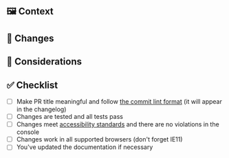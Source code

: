 ## 🖼 Context

<!-- Why is this PR necessary? Please include links to mockups, JIRA ticket or other relevant documentation. -->

## 🚀 Changes

 <!-- What changes have you made? -->

## 🤔 Considerations

<!-- Anything else we should keep in mind? -->

## ✅ Checklist

- [ ] Make PR title meaningful and follow [the commit lint format](https://github.com/transferwise/neptune-web/blob/master/CONTRIBUTING.md#versioning-and-commit-lint) (it will appear in the changelog)
- [ ] Changes are tested and all tests pass
- [ ] Changes meet [accessibility standards](https://github.com/transferwise/neptune-web/blob/master/ACCESSIBILITY.md) and there are no violations in the console
- [ ] Changes work in all supported browsers (don't forget IE11)
- [ ] You've updated the documentation if necessary
